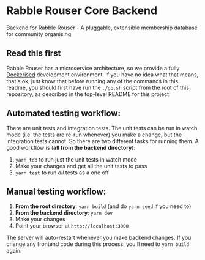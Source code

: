 # Rabble Rouser Core Backend

Backend for Rabble Rouser - A pluggable, extensible membership database for community organising

## Read this first
Rabble Rouser has a microservice architecture, so we provide a fully [Dockerised](https://www.docker.com/) development
environment. If you have no idea what that means, that's ok, just know that before running any of the commands in this
readme, you should first have run the `./go.sh` script from the root of this repository, as described in the top-level
README for this project.

## Automated testing workflow:

There are unit tests and integration tests. The unit tests can be run in watch mode (i.e. the tests are re-run whenever)
you make a change, but the integration tests cannot. So there are two different tasks for running them. A good workflow
is (**all from the backend directory**):

1. `yarn tdd` to run just the unit tests in watch mode
2. Make your changes and get all the unit tests to pass
3. `yarn test` to run *all* tests as a one off

## Manual testing workflow:

1. **From the root directory**: `yarn build` (and do `yarn seed` if you need to)
2. **From the backend directory**: `yarn dev`
3. Make your changes
4. Point your browser at `http://localhost:3000`

The server will auto-restart whenever you make backend changes. If you change any frontend code during this process,
you'll need to `yarn build` again.
